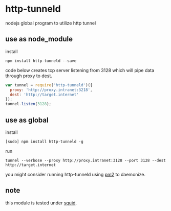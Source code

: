 # http-tunneld

nodejs global program to utilize http tunnel

## use as node_module
install
```
npm install http-tunneld --save
```

code below creates tcp server listening from 3128
which will pipe data through proxy to dest.

```javascript
var tunnel = require('http-tunneld')({
  proxy: 'http://proxy.intranet:3218',
  dest: 'http://target.internet'
});
tunnel.listen(3128);
```

## use as global
install
```
[sudo] npm install http-tunneld -g
```

run

```
tunnel --verbose --proxy http://proxy.intranet:3128 --port 3128 --dest http://target.internet
```

you might consider running http-tunneld using [pm2](https://github.com/Unitech/pm2) to daemonize.

## note
this module is tested under [squid](http://www.squid-cache.org/).